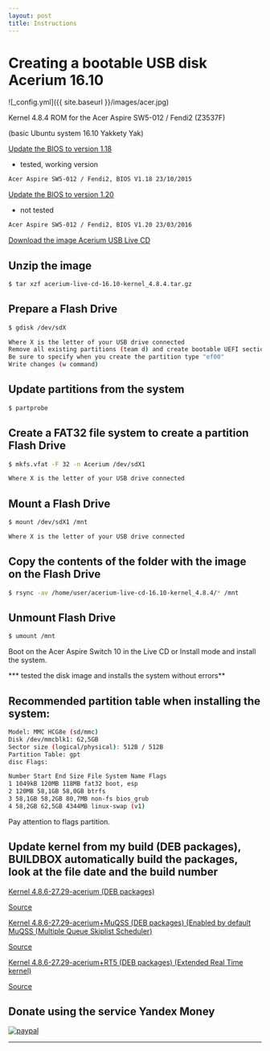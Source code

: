 ```yaml
---
layout: post
title: Instructions
---
```


# Creating a bootable USB disk Acerium 16.10


![_config.yml]({{ site.baseurl }}/images/acer.jpg)


Kernel 4.8.4 ROM for the Acer Aspire SW5-012 / Fendi2 (Z3537F)

(basic Ubuntu system 16.10 Yakkety Yak)


[Update the BIOS to version 1.18](http://global-download.acer.com/GDFiles/BIOS/BIOS/BIOS_Acer_1.18_A_A.zip?acerid=635811629128805837&Step1=NOTEBOOK&Step2=ASPIRE%20SWITCH&Step3=SW5-012&OS=ALL&LC=ru&BC=ACER&SC=EMEA_23)
- tested, working version

```bash
Acer Aspire SW5-012 / Fendi2, BIOS V1.18 23/10/2015
```

[Update the BIOS to version 1.20](http://global-download.acer.com/GDFiles/BIOS/BIOS/BIOS_Acer_1.20_A_A.zip?acerid=635943075181893127&Step1=NOTEBOOK&Step2=ASPIRE%20SWITCH&Step3=SW5-012&OS=ALL&LC=ru&BC=ACER&SC=EMEA_23)
- not tested

```bash
Acer Aspire SW5-012 / Fendi2, BIOS V1.20 23/03/2016
```


[Download the image Acerium USB Live CD](https://yadi.sk/d/6Weff6cvxq6dk)


## Unzip the image
```bash
$ tar xzf acerium-live-cd-16.10-kernel_4.8.4.tar.gz
```

## Prepare a Flash Drive
```bash
$ gdisk /dev/sdX

Where X is the letter of your USB drive connected
Remove all existing partitions (team d) and create bootable UEFI section (n command)
Be sure to specify when you create the partition type "ef00"
Write changes (w command)
```

## Update partitions from the system
```bash
$ partprobe
```

## Create a FAT32 file system to create a partition Flash Drive
```bash
$ mkfs.vfat -F 32 -n Acerium /dev/sdX1

Where X is the letter of your USB drive connected
```

## Mount a Flash Drive
```bash
$ mount /dev/sdX1 /mnt

Where X is the letter of your USB drive connected
```

## Copy the contents of the folder with the image on the Flash Drive
```bash
$ rsync -av /home/user/acerium-live-cd-16.10-kernel_4.8.4/* /mnt
```

## Unmount Flash Drive
```bash
$ umount /mnt
```

Boot on the Acer Aspire Switch 10 in the Live CD or Install mode and install the system.

***  tested the disk image and installs the system without errors**

## Recommended partition table when installing the system:
```bash
Model: MMC HCG8e (sd/mmc)
Disk /dev/mmcblk1: 62,5GB
Sector size (logical/physical): 512B / 512B
Partition Table: gpt
disc Flags:

Number Start End Size File System Name Flags
1 1049kB 120MB 118MB fat32 boot, esp
2 120MB 58,1GB 58,0GB btrfs
3 58,1GB 58,2GB 80,7MB non-fs bios_grub
4 58,2GB 62,5GB 4344MB linux-swap (v1)
```
Pay attention to flags partition.


## Update kernel from my build (DEB packages), BUILDBOX automatically build the packages, look at the file date and the build number


[Kernel 4.8.6-27.29-acerium (DEB packages)](https://yadi.sk/d/YX_OhL4kxvJiK)

[Source](https://github.com/AndyLavr/Aspire-SW5-012_Kernel_4.8/tree/Ubuntu-4.8.6-27.29)

[Kernel 4.8.6-27.29-acerium+MuQSS (DEB packages) (Enabled by default MuQSS (Multiple Queue Skiplist Scheduler)](https://yadi.sk/d/PAjZUPdkxx9Df)

[Source](https://github.com/AndyLavr/Aspire-SW5-012_Kernel_4.8/tree/MuQSS-4.8.6-27.29)

[Kernel 4.8.6-27.29-acerium+RT5 (DEB packages) (Extended Real Time kernel)](https://yadi.sk/d/it5Dd6RHy484q)

[Source](https://github.com/AndyLavr/Aspire-SW5-012_Kernel_4.8/tree/Ubuntu-4.8.6-27.29-rt5)


## Donate using the service Yandex Money

[![paypal](https://www.paypalobjects.com/en_US/i/btn/btn_donateCC_LG.gif)](https://money.yandex.ru/to/410013794063623)


***
